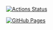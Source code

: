 [![Actions Status](https://github.com/wakuwinmail/verify_cplib/workflows/verify/badge.svg)](https://github.com/wakuwinmail/verify_cplib/actions)

[![GitHub Pages](https://img.shields.io/static/v1?label=GitHub+Pages&message=+&color=brightgreen&logo=github)](https://wakuwinmail.github.io/verify_cplib/) 